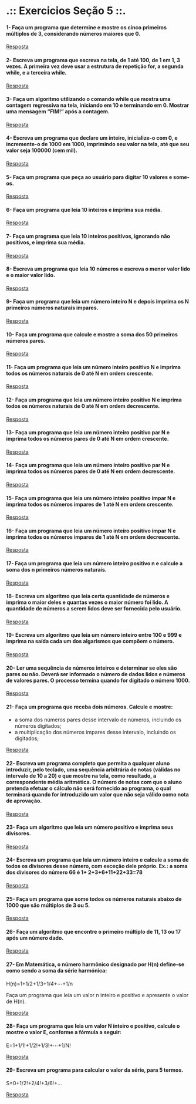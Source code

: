 # .:: Exercicios Seção 5 ::.

#### 1- Faça um programa que determine e mostre os cinco primeiros múltiplos de 3, considerando números maiores que 0.

[Resposta](./ExerciciosResolvidos/ex001.c)

#### 2- Escreva um programa que escreva na tela, de 1 até 100, de 1 em 1, 3 vezes. A primeira vez deve usar a estrutura de repetição for, a segunda while, e a terceira while.

[Resposta](./ExerciciosResolvidos/ex002.c)

#### 3- Faça um algoritmo utilizando o comando while que mostra uma contagem regressiva na tela, iniciando em 10 e terminando em 0. Mostrar uma mensagem “FIM!” após a contagem.

[Resposta](./ExerciciosResolvidos/ex003.c)

#### 4- Escreva um programa que declare um inteiro, inicialize-o com 0, e incremente-o de 1000 em 1000, imprimindo seu valor na tela, até que seu valor seja 100000 (cem mil).

[Resposta](./ExerciciosResolvidos/ex004.c)

#### 5- Faça um programa que peça ao usuário para digitar 10 valores e some-os.

[Resposta](./ExerciciosResolvidos/ex005.c)

#### 6- Faça um programa que leia 10 inteiros e imprima sua média.

[Resposta](./ExerciciosResolvidos/ex006.c)

#### 7- Faça um programa que leia 10 inteiros positivos, ignorando não positivos, e imprima sua média.

[Resposta](./ExerciciosResolvidos/ex007.c)

#### 8- Escreva um programa que leia 10 números e escreva o menor valor lido e o maior valor lido.

[Resposta](./ExerciciosResolvidos/ex008.c)

#### 9- Faça um programa que leia um número inteiro N e depois imprima os N primeiros números naturais impares.

[Resposta](./ExerciciosResolvidos/ex009.c)

#### 10- Faça um programa que calcule e mostre a soma dos 50 primeiros números pares.

[Resposta](./ExerciciosResolvidos/ex010.c)

#### 11- Faça um programa que leia um número inteiro positivo N e imprima todos os números naturais de 0 até N em ordem crescente.

[Resposta](./ExerciciosResolvidos/ex011.c)

#### 12- Faça um programa que leia um número inteiro positivo N e imprima todos os números naturais de 0 até N em ordem decrescente.

[Resposta](./ExerciciosResolvidos/ex012.c)

#### 13- Faça um programa que leia um número inteiro positivo par N e imprima todos os números pares de 0 até N em ordem crescente.

[Resposta](./ExerciciosResolvidos/ex013.c)

#### 14- Faça um programa que leia um número inteiro positivo par N e imprima todos os números pares de 0 até N em ordem decrescente.

[Resposta](./ExerciciosResolvidos/ex014.c)

#### 15- Faça um programa que leia um número inteiro positivo impar N e imprima todos os números impares de 1 até N em ordem crescente.

[Resposta](./ExerciciosResolvidos/ex015.c)

#### 16- Faça um programa que leia um número inteiro positivo impar N e imprima todos os números impares de 1 até N em ordem decrescente.

[Resposta](./ExerciciosResolvidos/ex016.c)

#### 17- Faça um programa que leia um número inteiro positivo n e calcule a soma dos n primeiros números naturais.

[Resposta](./ExerciciosResolvidos/ex017.c)

#### 18- Escreva um algoritmo que leia certa quantidade de números e imprima o maior deles e quantas vezes o maior número foi lido. A quantidade de números a serem lidos deve ser fornecida pelo usuário.

[Resposta](./ExerciciosResolvidos/ex018.c)

#### 19- Escreva um algoritmo que leia um número inteiro entre 100 e 999 e imprima na saída cada um dos algarismos que compõem o número.

[Resposta](./ExerciciosResolvidos/ex019.c)

#### 20- Ler uma sequência de números inteiros e determinar se eles são pares ou não. Deverá ser informado o número de dados lidos e números de valores pares. O processo termina quando for digitado o número 1000.

[Resposta](./ExerciciosResolvidos/ex020.c)

#### 21- Faça um programa que receba dois números. Calcule e mostre:
* a soma dos números pares desse intervalo de números, incluindo os números digitados;
* a multiplicação dos números impares desse intervalo, incluindo os digitados;

[Resposta](./ExerciciosResolvidos/ex021.c)

#### 22- Escreva um programa completo que permita a qualquer aluno introduzir, pelo teclado, uma sequência arbitrária de notas (válidas no intervalo de 10 a 20) e que mostre na tela, como resultado, a correspondente média aritmética. O número de notas com que o aluno pretenda efetuar o cálculo não será fornecido ao programa, o qual terminará quando for introduzido um valor que não seja válido como nota de aprovação.

[Resposta](./ExerciciosResolvidos/ex022.c)

#### 23- Faça um algoritmo que leia um número positivo e imprima seus divisores.

[Resposta](./ExerciciosResolvidos/ex023.c)

#### 24- Escreva um programa que leia um número inteiro e calcule a soma de todos os divisores desse número, com exceção dele próprio. Ex.: a soma dos divisores do número 66 é 1+ 2+3+6+11+22+33=78

[Resposta](./ExerciciosResolvidos/ex024.c)

#### 25- Faça um programa que some todos os números naturais abaixo de 1000 que são múltiplos de 3 ou 5.

[Resposta](./ExerciciosResolvidos/ex025.c)

#### 26- Faça um algoritmo que encontre o primeiro múltiplo de 11, 13 ou 17 após um número dado.

[Resposta](./ExerciciosResolvidos/ex026.c)

#### 27- Em Matemática, o número harmônico designado por H(n) define-se como sendo a soma da série harmónica:

H(n)=1+1/2+1/3+1/4+⋯+1/n

Faça um programa que leia um valor n inteiro e positivo e apresente o valor de H(n).

[Resposta](./ExerciciosResolvidos/ex027.c)

#### 28- Faça um programa que leia um valor N inteiro e positivo, calcule o mostre o valor E, conforme a fórmula a seguir:

E=1+1/1!+1/2!+1/3!+⋯+1/N!

[Resposta](./ExerciciosResolvidos/ex028.c)

#### 29- Escreva um programa para calcular o valor da série, para 5 termos.

S=0+1/2!+2/4!+3/6!+...

[Resposta](./ExerciciosResolvidos/ex029.c)

